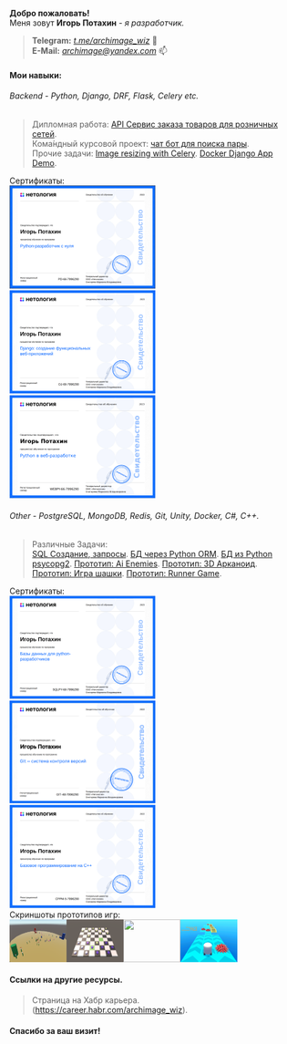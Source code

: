 
<strong>Добро пожаловать!</strong><br>
Меня зовут <b>Игорь Потахин</b> - <em>я разработчик.</em>
> <strong>Telegram:</strong> <em>[t.me/archimage_wiz](https://t.me/archimage_wiz)</em> 💬<br>
> <strong>E-Mail:</strong> <em>[archimage@yandex.com](mailto:archimage@yandex.com)</em> 📫<br>

#### Мои навыки:


###### Backend - Python, Django, DRF, Flask, Celery etc.

> Дипломная работа: [API Сервис заказа товаров для розничных сетей](https://github.com/archimage-wiz/PythonDiplom).<br>
> Кома́ндный курсовой проект: [чат бот для поиска пары](https://github.com/archimage-wiz/adpy-team-diplom).<br>
> Прочие задачи: [Image resizing with Celery](https://github.com/archimage-wiz/Hw8_Celery). [Docker Django App Demo](https://github.com/archimage-wiz/Hw4_DockerCompose_Nginx-WebApp-PostgreSQL).

Сертификаты:<br>
<img src="Python_Developer.png" width="256" border=0><img src="Python_Django.png" width="256" border=0><img src="python_web.png" width="256" border=0><br>


###### Other - PostgreSQL, MongoDB, Redis, Git, Unity, Docker, C#, C++.
> Различные Задачи:<br>
[SQL Создание, запросы](https://github.com/archimage-wiz/PY_CASEDB_Hw4).
[БД через Python ORM](https://github.com/archimage-wiz/PY_CASEDB_Hw6_SQLAlchemy).
[БД из Python psycopg2](https://github.com/archimage-wiz/PY_CASEDB_Hw5_PostgreSQL_Python_Requests).
[Прототип: Ai Enemies](https://github.com/archimage-wiz/Unity_Case3_AdvUnity_Hw3_Hw3_Ai_Enemies).
[Прототип: 3D Арканоид](https://github.com/archimage-wiz/Unity_Case3_AdvUnity_Hw1_Arkanoid).
[Прототип: Игра шашки](https://github.com/archimage-wiz/Unity_Case2_Hw34).
[Прототип: Runner Game](https://github.com/archimage-wiz/Unity_Case1_RunnerProto).<br>

Сертификаты:<br>
<img src="python_db.png" width="256" border=0><img src="git_base.png" width="256" border=0><img src="base_cpp.png" width="256" border=0><br>
Скриншоты прототипов игр:<br>
<img src="ai_enemies.png" width="100" height="75" border=0><img src="Checks1.png" width="100" height="75" border=0><img src="Arkanoid1.png" width="100" height="75" border=0><img src="Runner1.png" width="100" height="75" border=0>

#### Ссылки на другие ресурсы.

> Страница на Хабр карьера. (https://career.habr.com/archimage_wiz).<br>

#### Спасибо за ваш визит!


<!--
✨ 
- 🔭 I’m currently working on ...
- 🌱 I’m currently learning ...
- 👯 I’m looking to collaborate on ...
- 🤔 I’m looking for help with ...
- 💬 Ask me about ...
- 📫 How to reach me: ...
- 😄 Pronouns: ...
- ⚡ Fun fact: ...
-->
